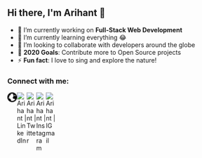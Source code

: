 ## Hi there, I'm Arihant 👋

- 🔭 I’m currently working on **Full-Stack Web Development**
- 🌱 I’m currently learning everything 😂
- 👯 I’m looking to collaborate with developers around the globe
- 🥅 **2020 Goals**: Contribute more to Open Source projects
- ⚡ **Fun fact**: I love to sing and explore the nature!

### Connect with me:

[<img align="left" alt="Arihant" width="22px" src="https://raw.githubusercontent.com/iconic/open-iconic/master/svg/globe.svg" />](##)
[<img align="left" alt="Arihant | LinkedIn" width="22px" src="https://cdn.jsdelivr.net/npm/simple-icons@v3/icons/linkedin.svg" />](https://www.linkedin.com/in/arihantkharai/)
[<img align="left" alt="Arihant | Twitter" width="22px" src="https://cdn.jsdelivr.net/npm/simple-icons@v3/icons/twitter.svg" />](https://twitter.com/KharaiArihant)
[<img align="left" alt="Arihant | Instagram" width="22px" src="https://cdn.jsdelivr.net/npm/simple-icons@v3/icons/instagram.svg" />](https://www.instagram.com/arihant_47/)
[<img align="left" alt="Arihant | IGmail" width="22px" src="https://cdn.jsdelivr.net/npm/simple-icons@v3/icons/gmail.svg" />](mailto:contactArihant47@gmail.com)
